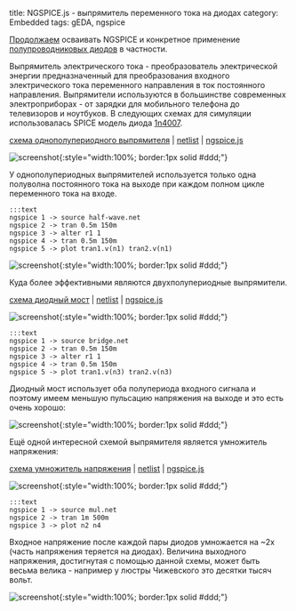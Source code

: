 title: NGSPICE.js - выпрямитель переменного тока на диодах
category: Embedded 
tags: gEDA, ngspice

[Продолжаем]({filename}../2016-10-28-ngspice-introduction/2016-10-28-ngspice-introduction.md) осваивать NGSPICE и конкретное применение [полупроводниковых диодов]({filename}../2016-10-31-ngspice-diode/2016-10-31-ngspice-diode.md) в частности.

Выпрямитель электрического тока - преобразователь электрической энергии предназначенный для преобразования входного электрического тока переменного направления в ток постоянного направления. Выпрямители используются в большинстве современных электроприборах - от зарядки для мобильного телефона до телевизоров и ноутбуков. В следующих схемах для симуляции использовалась SPICE модель диода [1n4007]({attach}1n4007.txt).

[схема однополупериодного выпрямителя]({attach}half-wave.sch) | [netlist]({attach}half-wave.net) | [ngspice.js](https://ngspice.js.org/?gist=fd2a88aab52c56f971179c9a1bd9a502)

![screenshot]({attach}show-img-half-wave.png){:style="width:100%; border:1px solid #ddd;"}

У однополупериодных выпрямителей используется только одна полуволна постоянного тока на выходе при каждом полном цикле переменного тока на входе.

    :::text
    ngspice 1 -> source half-wave.net
    ngspice 2 -> tran 0.5m 150m
    ngspice 3 -> alter r1 1
    ngspice 4 -> tran 0.5m 150m
    ngspice 5 -> plot tran1.v(n1) tran2.v(n1)

![screenshot]({attach}half-wave-canvas.png){:style="width:100%; border:1px solid #ddd;"}

Куда более эффективными являются двухполупериодные выпрямители. 

[схема диодный мост]({attach}bridge.sch) | [netlist]({attach}bridge.net) | [ngspice.js](https://ngspice.js.org/?gist=2cf3ee433d7f6ab178d903d7f1c8ecef)

![screenshot]({attach}show-img-bridge.png){:style="width:100%; border:1px solid #ddd;"}

    :::text
    ngspice 1 -> source bridge.net
    ngspice 2 -> tran 0.5m 150m
    ngspice 3 -> alter r1 1
    ngspice 4 -> tran 0.5m 150m
    ngspice 5 -> plot tran1.v(n3) tran2.v(n3)

Диодный мост использует оба полупериода входного сигнала и поэтому имеем меньшую пульсацию напряжения на выходе и это есть очень хорошо:

![screenshot]({attach}bridge-canvas.png){:style="width:100%; border:1px solid #ddd;"}

Ещё одной интересной схемой выпрямителя является умножитель напряжения:

[схема умножитель напряжения]({attach}mul.sch) | [netlist]({attach}mul.net) | [ngspice.js](https://ngspice.js.org/?gist=b390ade98165e3b89c957c865dff87d2)

![screenshot]({attach}show-img-mul.png){:style="width:100%; border:1px solid #ddd;"}

    :::text
    ngspice 1 -> source mul.net
    ngspice 2 -> tran 1m 500m
    ngspice 3 -> plot n2 n4

Входное напряжение после каждой пары диодов умножается на ~2x (часть напряжения теряется на диодах). Величина выходного напряжения, достигнутая с помощью данной схемы, может быть весьма велика - например у люстры Чижевского это десятки тысяч вольт.

![screenshot]({attach}mul-canvas.png){:style="width:100%; border:1px solid #ddd;"}